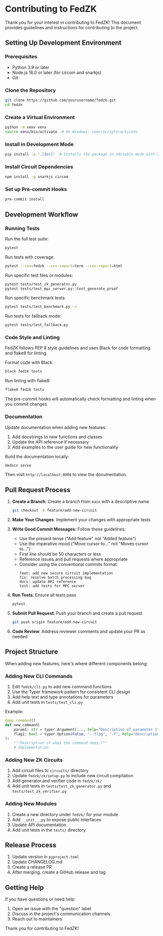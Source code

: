 # Contributing to FedZK

Thank you for your interest in contributing to FedZK! This document provides guidelines and instructions for contributing to the project.

## Setting Up Development Environment

### Prerequisites

- Python 3.9 or later
- Node.js 16.0 or later (for circom and snarkjs)
- Git

### Clone the Repository

```bash
git clone https://github.com/yourusername/fedzk.git
cd fedzk
```

### Create a Virtual Environment

```bash
python -m venv venv
source venv/bin/activate  # On Windows: venv\Scripts\activate
```

### Install in Development Mode

```bash
pip install -e ".[dev]"  # Installs the package in editable mode with development dependencies
```

### Install Circuit Dependencies

```bash
npm install -g snarkjs circom
```

### Set up Pre-commit Hooks

```bash
pre-commit install
```

## Development Workflow

### Running Tests

Run the full test suite:

```bash
pytest
```

Run tests with coverage:

```bash
pytest --cov=fedzk --cov-report=term --cov-report=html
```

Run specific test files or modules:

```bash
pytest tests/test_zk_generator.py
pytest tests/test_mpc_server.py::test_generate_proof
```

Run specific benchmark tests:

```bash
pytest tests/test_benchmark.py -v
```

Run tests for fallback mode:

```bash
pytest tests/test_fallback.py
```

### Code Style and Linting

FedZK follows PEP 8 style guidelines and uses Black for code formatting and flake8 for linting.

Format code with Black:

```bash
black fedzk tests
```

Run linting with flake8:

```bash
flake8 fedzk tests
```

The pre-commit hooks will automatically check formatting and linting when you commit changes.

### Documentation

Update documentation when adding new features:

1. Add docstrings to new functions and classes
2. Update the API reference if necessary
3. Add examples to the user guide for new functionality

Build the documentation locally:

```bash
mkdocs serve
```

Then visit `http://localhost:8000` to view the documentation.

## Pull Request Process

1. **Create a Branch**: Create a branch from `main` with a descriptive name
   ```bash
   git checkout -b feature/add-new-circuit
   ```

2. **Make Your Changes**: Implement your changes with appropriate tests

3. **Write Good Commit Messages**: Follow these guidelines:
   - Use the present tense ("Add feature" not "Added feature")
   - Use the imperative mood ("Move cursor to..." not "Moves cursor to...")
   - First line should be 50 characters or less
   - Reference issues and pull requests where appropriate
   - Consider using the conventional commits format:
     ```
     feat: add new secure circuit implementation
     fix: resolve batch processing bug
     docs: update API reference
     test: add tests for MPC server
     ```

4. **Run Tests**: Ensure all tests pass
   ```bash
   pytest
   ```

5. **Submit Pull Request**: Push your branch and create a pull request
   ```bash
   git push origin feature/add-new-circuit
   ```

6. **Code Review**: Address reviewer comments and update your PR as needed

## Project Structure

When adding new features, here's where different components belong:

### Adding New CLI Commands

1. Edit `fedzk/cli.py` to add new command functions
2. Use the Typer framework pattern for consistent CLI design
3. Add help text and type annotations for parameters
4. Add unit tests in `tests/test_cli.py`

Example:
```python
@app.command()
def new_command(
    param1: str = typer.Argument(..., help="Description of parameter 1"),
    flag1: bool = typer.Option(False, "--flag", "-f", help="Description of flag"),
):
    """Description of what the command does."""
    # Implementation
```

### Adding New ZK Circuits

1. Add circuit files to `circuits/` directory
2. Update `fedzk/zk/setup.py` to include new circuit compilation
3. Add generator and verifier code in `fedzk/zk/`
4. Add unit tests in `tests/test_zk_generator.py` and `tests/test_zk_verifier.py`

### Adding New Modules

1. Create a new directory under `fedzk/` for your module
2. Add `__init__.py` to expose public interfaces
3. Update API documentation
4. Add unit tests in the `tests/` directory

## Release Process

1. Update version in `pyproject.toml`
2. Update CHANGELOG.md
3. Create a release PR
4. After merging, create a GitHub release and tag

## Getting Help

If you have questions or need help:

1. Open an issue with the "question" label
2. Discuss in the project's communication channels
3. Reach out to maintainers

Thank you for contributing to FedZK! 